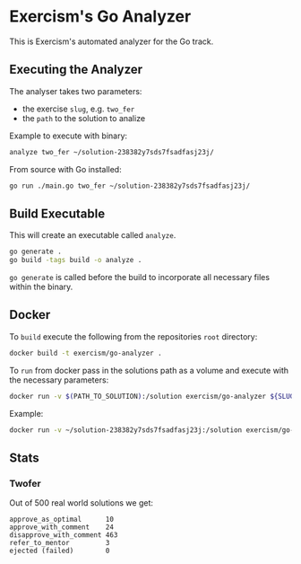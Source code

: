 # Exercism's Go Analyzer

This is Exercism's automated analyzer for the Go track.

## Executing the Analyzer

The analyser takes two parameters:
- the exercise `slug`, e.g. `two_fer`
- the `path` to the solution to analize

Example to execute with binary:

```bash
analyze two_fer ~/solution-238382y7sds7fsadfasj23j/
```

From source with Go installed:

```bash
go run ./main.go two_fer ~/solution-238382y7sds7fsadfasj23j/
```

## Build Executable

This will create an executable called `analyze`.

```bash
go generate .
go build -tags build -o analyze .
```

`go generate` is called before the build to incorporate all necessary files within the binary.

## Docker

To `build` execute the following from the repositories `root` directory:

```bash
docker build -t exercism/go-analyzer .
```

To `run` from docker pass in the solutions path as a volume and execute with the necessary parameters:

```bash
docker run -v $(PATH_TO_SOLUTION):/solution exercism/go-analyzer ${SLUG} /solution
```

Example:

```bash
docker run -v ~/solution-238382y7sds7fsadfasj23j:/solution exercism/go-analyzer two-fer /solution
```


## Stats

### Twofer

Out of 500 real world solutions we get:

```
approve_as_optimal      10
approve_with_comment    24
disapprove_with_comment 463
refer_to_mentor         3
ejected (failed)        0
```
